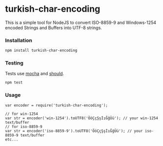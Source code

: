 # turkish-char-encoding

This is a simple tool for NodeJS to convert ISO-8859-9 and Windows-1254 encoded Strings and Buffers into UTF-8 strings.

### Installation
```sh
npm install turkish-char-encoding
```

### Testing
Tests use [mocha](http://mochajs.org/) and [should](https://github.com/visionmedia/should.js/).
```sh
npm test
```

### Usage
```
var encoder = require('turkish-char-encoding');

// for win-1254
var str = encoder('win-1254').toUTF8('ÖöÇçŞşİıĞğÜü'); // your win-1254 text/buffer
// for iso-8859-9
var str = encoder('iso-8859-9').toUTF8('ÖöÇçŞşİıĞğÜü'); // your iso-8859-9 text/buffer
etc...
```
